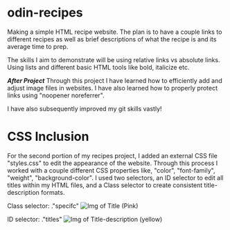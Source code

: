 # odin-recipes
Making a simple HTML recipe website. The plan is to have a couple links to different recipes as well as brief descriptions of what the recipe is and its average time to prep.

The skills I aim to demonstrate will be using relative links vs absolute links. Using lists and different basic HTML tools like bold, italicize etc.

***After Project***
Through this project I have learned how to efficiently add and adjust image files in websites. I have also learned how to properly protect links using "noopener noreferrer".

I have also subsequently improved my git skills vastly!


# CSS Inclusion

For the second portion of my recipes project, I added an external CSS file "styles.css" to edit the appearance of the website. Through this process I worked with a couple different CSS properties like, "color", "font-family", "weight", "background-color". I used two selectors, an ID selector to edit all titles within my HTML files, and a Class selector to create consistent title-description formats.

Class selector: ."specifc" 
![Img of Title (Pink)](../../images/pinkTitle.jpeg)

ID selector: ."titles"
![Img of Title-description (yellow)](../../Desktop/Screen%20Shot%202023-09-19%20at%202.12.30%20AM.png)